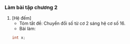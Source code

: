 ### Làm bài tập chương 2

1. [Hệ đếm]
    - Tóm tắt đề: Chuyển đổi số từ cơ 2 sáng hệ cơ số 16.
    - Bài làm:
    ````c++
    int x;
    ````